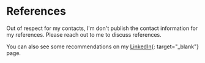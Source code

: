 # References

Out of respect for my contacts, I'm don't publish the contact information for my references. Please reach out to me to discuss references. 

You can also see some recommendations on my [LinkedIn](https://www.linkedin.com/in/jericakin/){: target="_blank"} page. 